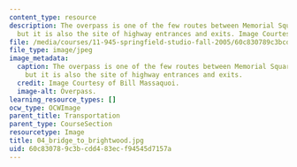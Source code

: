 ```yaml
---
content_type: resource
description: The overpass is one of the few routes between Memorial Square and Brightwood,
  but it is also the site of highway entrances and exits. Image Courtesy of Bill Massaquoi.
file: /media/courses/11-945-springfield-studio-fall-2005/60c830789c3bcdd483ecf94545d7157a_04_bridge_to_brightwood.jpg
file_type: image/jpeg
image_metadata:
  caption: The overpass is one of the few routes between Memorial Square and Brightwood,
    but it is also the site of highway entrances and exits.
  credit: Image Courtesy of Bill Massaquoi.
  image-alt: Overpass.
learning_resource_types: []
ocw_type: OCWImage
parent_title: Transportation
parent_type: CourseSection
resourcetype: Image
title: 04_bridge_to_brightwood.jpg
uid: 60c83078-9c3b-cdd4-83ec-f94545d7157a
---
```

